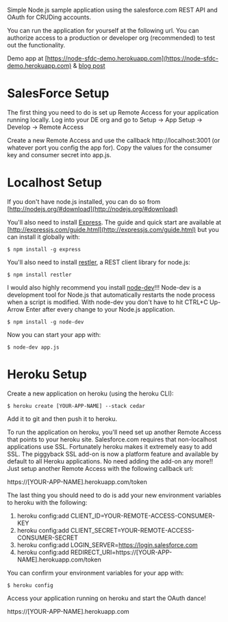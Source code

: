 Simple Node.js sample application using the salesforce.com REST API and OAuth for CRUDing accounts. 

You can run the application for yourself at the following url. You can authorize access to a production or developer org (recommended) to test out the functionality.

Demo app at [https://node-sfdc-demo.herokuapp.com](https://node-sfdc-demo.herokuapp.com) & [blog post](http://bit.ly/IwbMJV)

SalesForce Setup
================

The first thing you need to do is set up Remote Access for your application running locally. Log into your DE org and go to Setup -> App Setup -> Develop -> Remote Access

Create a new Remote Access and use the callback http://localhost:3001 (or whatever port you config the app for). Copy the values for the consumer key and consumer secret into app.js.


Localhost Setup
===============

If you don't have node.js installed, you can do so from [http://nodejs.org/#download](http://nodejs.org/#download) 

You'll also need to install [Express](http://expressjs.com). The guide and quick start are available at [http://expressjs.com/guide.html](http://expressjs.com/guide.html) but you can install it globally with:

`$ npm install -g express`

You'll also need to install [restler](https://github.com/danwrong/restler), a REST client library for node.js:
 
`$ npm install restler`

I would also highly recommend you install [node-dev](https://github.com/fgnass/node-dev)!!! Node-dev is a development tool for Node.js that automatically restarts the node process when a script is modified. With node-dev you don't have to hit CTRL+C Up-Arrow Enter after every change to your Node.js application.

`$ npm install -g node-dev`

Now you can start your app with:

`$ node-dev app.js`		

Heroku Setup
============

Create a new application on heroku (using the heroku CLI):

`$ heroku create [YOUR-APP-NAME] --stack cedar`

Add it to git and then push it to heroku.

To run the application on heroku, you'll need set up another Remote Access that points to your heroku site. Salesforce.com requires that non-localhost applications use SSL. Fortunately heroku makes it extremely easy to add SSL. The piggyback SSL add-on is now a platform feature and available by default to all Heroku applications. No need adding the add-on any more!! Just setup another Remote Access with the following callback url:

https://[YOUR-APP-NAME].herokuapp.com/token

The last thing you should need to do is add your new environment variables to heroku with the following:

1. heroku config:add CLIENT_ID=YOUR-REMOTE-ACCESS-CONSUMER-KEY
2. heroku config:add CLIENT_SECRET=YOUR-REMOTE-ACCESS-CONSUMER-SECRET
3. heroku config:add LOGIN_SERVER=https://login.salesforce.com
4. heroku config:add REDIRECT_URI=https://[YOUR-APP-NAME].herokuapp.com/token

You can confirm your environment variables for your app with:

`$ heroku config`

Access your application running on heroku and start the OAuth dance!

https://[YOUR-APP-NAME].herokuapp.com
